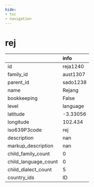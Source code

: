 ```yaml
---
hide:
- toc
- navigation
---
```

# rej
|                      | info     |
|:---------------------|:---------|
| id                   | reja1240 |
| family_id            | aust1307 |
| parent_id            | sado1238 |
| name                 | Rejang   |
| bookkeeping          | False    |
| level                | language |
| latitude             | -3.33056 |
| longitude            | 102.434  |
| iso639P3code         | rej      |
| description          | nan      |
| markup_description   | nan      |
| child_family_count   | 0        |
| child_language_count | 0        |
| child_dialect_count  | 5        |
| country_ids          | ID       |
